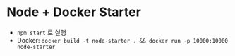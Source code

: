 # Node + Docker Starter
- `npm start` 로 실행
- Docker: `docker build -t node-starter . && docker run -p 10000:10000 node-starter`
